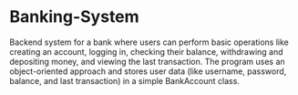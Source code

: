 # Banking-System
Backend system for a bank where users can perform basic operations like creating an account, logging in, checking their balance, withdrawing and depositing money, and viewing the last transaction. The program uses an object-oriented approach and stores user data (like username, password, balance, and last transaction) in a simple BankAccount class.
